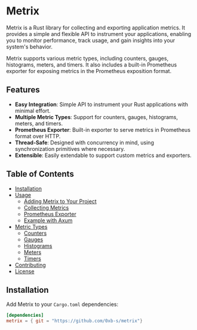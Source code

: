 # Metrix

Metrix is a Rust library for collecting and exporting application metrics. It provides a simple and flexible API to instrument your applications, enabling you to monitor performance, track usage, and gain insights into your system's behavior.

Metrix supports various metric types, including counters, gauges, histograms, meters, and timers. It also includes a built-in Prometheus exporter for exposing metrics in the Prometheus exposition format.

## Features

- **Easy Integration**: Simple API to instrument your Rust applications with minimal effort.
- **Multiple Metric Types**: Support for counters, gauges, histograms, meters, and timers.
- **Prometheus Exporter**: Built-in exporter to serve metrics in Prometheus format over HTTP.
- **Thread-Safe**: Designed with concurrency in mind, using synchronization primitives where necessary.
- **Extensible**: Easily extendable to support custom metrics and exporters.

## Table of Contents

- [Installation](#installation)
- [Usage](#usage)
  - [Adding Metrix to Your Project](#adding-metrix-to-your-project)
  - [Collecting Metrics](#collecting-metrics)
  - [Prometheus Exporter](#prometheus-exporter)
  - [Example with Axum](#example-with-axum)
- [Metric Types](#metric-types)
  - [Counters](#counters)
  - [Gauges](#gauges)
  - [Histograms](#histograms)
  - [Meters](#meters)
  - [Timers](#timers)
- [Contributing](#contributing)
- [License](#license)

## Installation

Add Metrix to your `Cargo.toml` dependencies:

```toml
[dependencies]
metrix = { git = "https://github.com/0xb-s/metrix"} 
``` 
